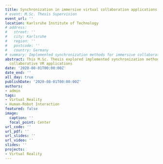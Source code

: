 ```yaml
---
title: Synchronization in immersive virtual collaboration applications
# event: M.Sc. Thesis Supervision
event_url: ''
location: Karlsruhe Institute of Technology
# address:
#   street: ''
#   city: Karlsruhe
#   region: ''
#   postcode: ''
#   country: Germany
# summary: Implemented synchronization methods for immersive collaborative VR applications
abstract: This M.Sc. Thesis explored implemented synchronization methods for immersive
  collaborative VR applications
date: '2020-08-01T00:00:00Z'
date_end: ''
all_day: true
publishDate: '2020-08-01T00:00:00Z'
authors:
- admin
tags:
- Virtual Reality
- Human-Robot Interaction
featured: false
image:
  caption: ''
  focal_point: Center
url_code: ''
url_pdf: ''
url_slides: ''
url_video: ''
slides: ''
projects:
- Virtual Reality
---
```


